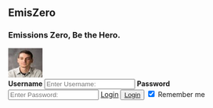 ## EmisZero

### Emissions Zero, Be the Hero.
<form action="action_page.php" method="post">
    <div class="imgcontainer">
        <img src="prof.jpg" width ="70" height = "60" alt="Avatar" class="avatar">
    </div>
    <div class="container">
        <label for="uname"><b>Username</b></label>
            <input type="text" placeholder="Enter Username:" name="uname" required>
        <label for="psw"><b>Password</b></label>
            <input type="password" placeholder="Enter Password:" name="psw" required>
        <a class="github-submit" href="https://projectemiszero.github.io/Home-Page/" data-size="large" aria-label="Login">Login</a>
        <button type="submit"><a href="https://projectemiszero.github.io/Home-Page/">Login</a></button>
        <label>
        <input type="checkbox" checked="checked" name="remember"> Remember me
        </label>
     </div>
</form>

